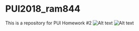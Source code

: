 # PUI2018_ram844
This is a repository for PUI Homework #2
![Alt text](../MacWhinneyScreenShot1.jpeg)
![Alt text](../MacWhinneyScreenShot2.jpeg)